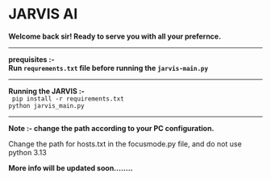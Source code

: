 # JARVIS AI

<b>Welcome back sir! Ready to serve you with all your prefernce.</b>

<hr>

<b>prequisites :-</b> <br>
<b>Run ```requrements.txt``` file before running the ```jarvis-main.py``` </b> <br>
<hr>

<b>Running the JARVIS :-</b> <br>
``` pip install -r requirements.txt``` <br>
```python jarvis_main.py``` <br>

<hr>

<b>Note :- change the path according to your PC configuration.</b><br>
<p>Change the path for hosts.txt in the focusmode.py file, and do not use python 3.13</p>



<b>More info will be updated soon........</b>
